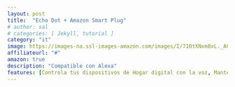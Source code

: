 ```yaml
---
layout: post
title:  "Echo Dot + Amazon Smart Plug"
# author: sal
# categories: [ Jekyll, tutorial ]
category: "it"
image: https://images-na.ssl-images-amazon.com/images/I/710tXNxm8xL._AC_SX522_.jpg
affiliateurl: "#"
amazon: true
description: "Compatible con Alexa"
features: [Controla tus dispositivos de Hogar digital con la voz, Mantente al día con las personas que te importan ]
---
```

